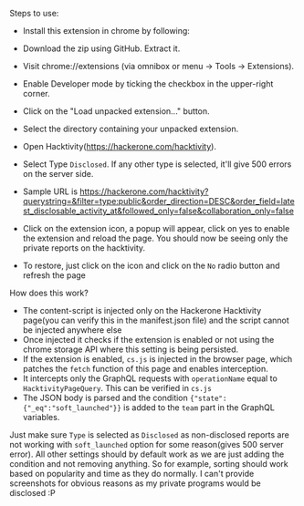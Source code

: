 Steps to use:

- Install this extension in chrome by following:
 - Download the zip using GitHub. Extract it.
 - Visit chrome://extensions (via omnibox or menu -> Tools -> Extensions).
 - Enable Developer mode by ticking the checkbox in the upper-right corner.
 - Click on the "Load unpacked extension..." button.
 - Select the directory containing your unpacked extension.


- Open Hacktivity(https://hackerone.com/hacktivity).
- Select Type `Disclosed`. If any other type is selected, it'll give 500 errors on the server side. 
- Sample URL is https://hackerone.com/hacktivity?querystring=&filter=type:public&order_direction=DESC&order_field=latest_disclosable_activity_at&followed_only=false&collaboration_only=false
- Click on the extension icon, a popup will appear, click on yes to enable the extension and reload the page. You should now be seeing only the private reports on the hacktivity.

- To restore, just click on the icon and click on the `No` radio button and refresh the page

How does this work?
- The content-script is injected only on the Hackerone Hacktivity page(you can verify this in the manifest.json file) and the script cannot be injected anywhere else
- Once injected it checks if the extension is enabled or not using the chrome storage API where this setting is being persisted.
- If the extension is enabled, `cs.js` is injected in the browser page, which patches the `fetch` function of this page and enables interception.
- It intercepts only the GraphQL requests with `operationName` equal to `HacktivityPageQuery`. This can be verified in `cs.js`
- The JSON body is parsed and the condition `{"state":{"_eq":"soft_launched"}}` is added to the `team` part in the GraphQL variables.

Just make sure `Type` is selected as `Disclosed` as non-disclosed reports are not working with `soft_launched` option for some reason(gives 500 server error). All other settings should by default work as we are just adding the condition and not removing anything. So for example, sorting should work based on popularity and time as they do normally. I can't provide screenshots for obvious reasons as my private programs would be disclosed :P